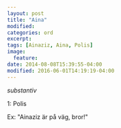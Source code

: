 ```yaml
---
layout: post
title: "Aina"
modified:
categories: ord
excerpt:
tags: [Ainaziz, Aina, Polis]
image:
  feature:
date: 2014-08-08T15:39:55-04:00
modified: 2016-06-01T14:19:19-04:00
---
```


*substantiv*

1: Polis 

Ex: "Ainaziz är på väg, bror!"
